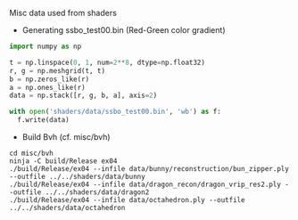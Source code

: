 Misc data used from shaders


- Generating ssbo_test00.bin (Red-Green color gradient)

```python
import numpy as np

t = np.linspace(0, 1, num=2**8, dtype=np.float32)
r, g = np.meshgrid(t, t)
b = np.zeros_like(r)
a = np.ones_like(r)
data = np.stack([r, g, b, a], axis=2)

with open('shaders/data/ssbo_test00.bin', 'wb') as f:
  f.write(data)
```


- Build Bvh (cf. misc/bvh)

```
cd misc/bvh
ninja -C build/Release ex04
./build/Release/ex04 --infile data/bunny/reconstruction/bun_zipper.ply --outfile ../../shaders/data/bunny
./build/Release/ex04 --infile data/dragon_recon/dragon_vrip_res2.ply --outfile ../../shaders/data/dragon2
./build/Release/ex04 --infile data/octahedron.ply --outfile ../../shaders/data/octahedron
```
